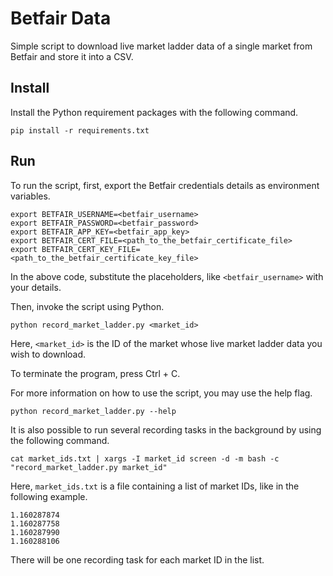 # Betfair Data

Simple script to download live market ladder data of a single market from Betfair and store it into a CSV.

## Install

Install the Python requirement packages with the following command.

```shell
pip install -r requirements.txt
```

## Run

To run the script, first, export the Betfair credentials details as environment variables.

```shell
export BETFAIR_USERNAME=<betfair_username>
export BETFAIR_PASSWORD=<betfair_password>
export BETFAIR_APP_KEY=<betfair_app_key>
export BETFAIR_CERT_FILE=<path_to_the_betfair_certificate_file>
export BETFAIR_CERT_KEY_FILE=<path_to_the_betfair_certificate_key_file>
```

In the above code, substitute the placeholders, like `<betfair_username>` with your details.

Then, invoke the script using Python.

```shell
python record_market_ladder.py <market_id>
```

Here, `<market_id>` is the ID of the market whose live market ladder data you wish to download.

To terminate the program, press Ctrl + C.

For more information on how to use the script, you may use the help flag.

```shell
python record_market_ladder.py --help
```

It is also possible to run several recording tasks in the background by using the following command.

```shell
cat market_ids.txt | xargs -I market_id screen -d -m bash -c "record_market_ladder.py market_id"
```

Here, `market_ids.txt` is a file containing a list of market IDs, like in the following example.

```
1.160287874
1.160287758
1.160287990
1.160288106
```

There will be one recording task for each market ID in the list.

